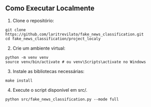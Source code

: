 ## Como Executar Localmente

1. Clone o repositório:

```
git clone https://github.com/laritrevilato/fake_news_classification.git
cd fake_news_classification/project_localy
```

2. Crie um ambiente virtual:

```
python -m venv venv
source venv/bin/activate # ou venv\Scripts\activate no Windows

```

3. Instale as bibliotecas necessárias:

```
make install
```

4. Execute o script disponível em src/.
```
python src/fake_news_classification.py --mode full

```
